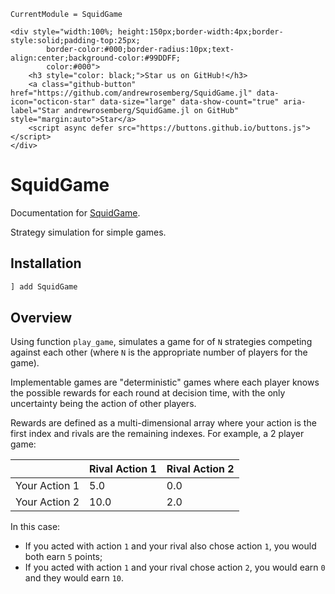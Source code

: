 ```@meta
CurrentModule = SquidGame
```

```@raw html
<div style="width:100%; height:150px;border-width:4px;border-style:solid;padding-top:25px;
        border-color:#000;border-radius:10px;text-align:center;background-color:#99DDFF;
        color:#000">
    <h3 style="color: black;">Star us on GitHub!</h3>
    <a class="github-button" href="https://github.com/andrewrosemberg/SquidGame.jl" data-icon="octicon-star" data-size="large" data-show-count="true" aria-label="Star andrewrosemberg/SquidGame.jl on GitHub" style="margin:auto">Star</a>
    <script async defer src="https://buttons.github.io/buttons.js"></script>
</div>
```

# SquidGame

Documentation for [SquidGame](https://github.com/andrewrosemberg/SquidGame.jl).

Strategy simulation for simple games.

## Installation

```julia
] add SquidGame
```

## Overview

Using function `play_game`, simulates a game for of `N` strategies competing against each other (where `N` is the appropriate number of players for the game).

Implementable games are "deterministic" games where each player knows the possible rewards for each round at decision time, with the only uncertainty being the action of other players.

Rewards are defined as a multi-dimensional array where your action is the first index and rivals are the remaining indexes. For example, a 2 player game:

|               | Rival Action 1| Rival Action 2|
| ------------- | ------------- | ------------- |
| Your Action 1 |      5.0      |      0.0      |
| Your Action 2 |      10.0     |      2.0      |

In this case:
 - If you acted with action `1` and your rival also chose action `1`, you would both earn `5` points;
 - If you acted with action `1` and your rival chose action `2`, you would earn `0` and they would earn `10`. 
